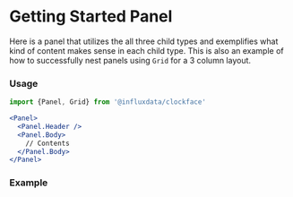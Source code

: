# Getting Started Panel

Here is a panel that utilizes the all three child types and exemplifies what kind of content makes sense in each child type. This is also an example of how to successfully nest panels using `Grid` for a 3 column layout.

### Usage
```jsx
import {Panel, Grid} from '@influxdata/clockface'
```
```jsx
<Panel>
  <Panel.Header />
  <Panel.Body>
    // Contents
  </Panel.Body>
</Panel>
```

### Example
<!-- STORY -->


<!-- STORY HIDE START -->

<!-- STORY HIDE END -->

<!-- PROPS -->
